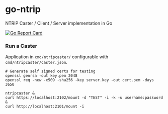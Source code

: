 # go-ntrip
NTRIP Caster / Client / Server implementation in Go

[![Go Report Card](https://goreportcard.com/badge/github.com/go-gnss/ntrip)](https://goreportcard.com/report/github.com/go-gnss/ntrip)

### Run a Caster 
Application in `cmd/ntripcaster/` configurable with `cmd/ntripcaster/caster.json`.

```
# Generate self signed certs for testing
openssl genrsa -out key.pem 2048
openssl req -new -x509 -sha256 -key server.key -out cert.pem -days 3650

ntripcaster &
curl https://localhost:2102/mount -d "TEST" -i -k -u username:password &
curl http://localhost:2101/mount -i
```
